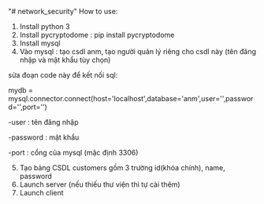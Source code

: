 "# network_security" 
How to use:
1. Install python 3
2. Install pycryptodome : pip install pycryptodome
3. Install mysql
4. Vào mysql : tạo csdl anm, tạo người quản lý riêng cho csdl này (tên đăng nhập và mật khẩu tùy chọn)

sửa đoạn code này để kết nối sql:

mydb = mysql.connector.connect(host='localhost',database='anm',user='',password='',port='')

-user : tên đăng nhập

-password : mật khẩu

-port : cổng của mysql (mặc định 3306)

5. Tạo bảng CSDL customers gồm 3 trường id(khóa chính), name, password
6. Launch server (nếu thiếu thư viện thì tự cài thêm)
7. Launch client
